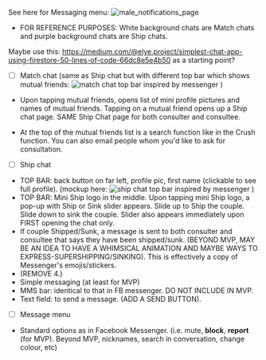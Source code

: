 See here for Messaging menu:
![male_notifications_page](https://user-images.githubusercontent.com/41013746/42922888-a92214c2-8b1a-11e8-8f0d-c1a6881f07e1.png)
- FOR REFERENCE PURPOSES: White background chats are Match chats and purple background chats are Ship chats.

Maybe use this: https://medium.com/@elye.project/simplest-chat-app-using-firestore-50-lines-of-code-66dc8e5e4b50 as a starting point?

- [ ] Match chat (same as Ship chat but with different top bar which shows mutual friends:
![match chat top bar inspired by messenger](https://user-images.githubusercontent.com/41013746/42921729-3ab078c6-8b15-11e8-9b39-2789ad490f79.png)
 )
- Upon tapping mutual friends, opens list of mini profile pictures and names of mutual friends. Tapping on a mutual friend opens up a Ship chat page. SAME Ship Chat page for both consulter and consultee.

- At the top of the mutual friends list is a search function like in the Crush function. You can also email people whom you'd like to ask for consultation.


- [ ] Ship chat
- TOP BAR: back button on far left, profile pic, first name (clickable to see full profile). (mockup here:
![ship chat top bar inspired by messenger](https://user-images.githubusercontent.com/41013746/42921734-46c55492-8b15-11e8-8afa-0afa0b835912.png)
)
- TOP BAR: Mini Ship logo in the middle. Upon tapping mini Ship logo, a pop-up with Ship or Sink slider appears. Slide up to Ship the couple. Slide down to sink the couple. Slider also appears immediately upon FIRST opening the chat only.
- If couple Shipped/Sunk, a message is sent to both consulter and consultee that says they have been shipped/sunk. (BEYOND MVP, MAY BE AN IDEA TO HAVE A WHIMSICAL ANIMATION AND MAYBE WAYS TO EXPRESS-SUPERSHIPPING/SINKING). This is effectively a copy of Messenger's emojis/stickers.
- (REMOVE 4.)
- Simple messaging (at least for MVP)
- MMS bar: identical to that in FB messenger. DO NOT INCLUDE IN MVP.
- Text field: to send a message. (ADD A SEND BUTTON).


- [ ] Message menu
- Standard options as in Facebook Messenger. (i.e. mute, **block**, **report** (for MVP). Beyond MVP, nicknames, search in conversation, change colour, etc)